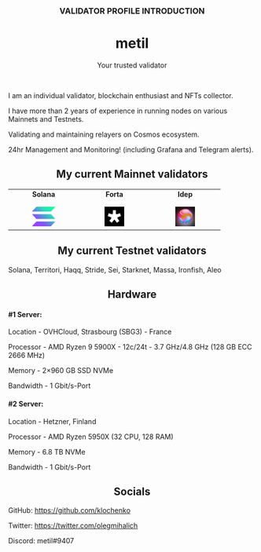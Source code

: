 <h3 align="center">VALIDATOR PROFILE INTRODUCTION</h3>

<h1 align="center">metil</h1>
<p align="center">Your trusted validator</p>

<br>

I am an individual validator, blockchain enthusiast and NFTs collector.

I have more than 2 years of experience in running nodes on various Mainnets and Testnets.

Validating and maintaining relayers on Cosmos ecosystem.

24hr Management and Monitoring! (including Grafana and Telegram alerts).

<h2 align="center">My current Mainnet validators</h2>

<table width="350px" align="center">
    <tbody>
        <tr valign="top">
            <td width="130px" align="center">
            <span><strong>Solana</strong></span><br><br />
            <a href="https://app.forta.network/scan-node/0x211bf823b9aa19255aeec0452910775bc84696e1" target="_blank" rel="noopener noreferrer">
            <img height="40px" src="https://github.com/klochenko/klochenko/blob/main/logo/solanaLogoMark.png">
            </td>
            <td width="130px" align="center">
            <span><strong>Forta</strong></span><br><br />
            <a href="https://app.forta.network/scan-node/0x211bf823b9aa19255aeec0452910775bc84696e1" target="_blank" rel="noopener noreferrer">
            <img height="40px" src="https://github.com/klochenko/klochenko/blob/main/logo/forta.jpg">
            </td>
            <td width="130px" align="center">
            <span><strong>Idep</strong></span><br><br />
            <a href="https://atomscan.com/idep/validators/idepvaloper1qnshchnpvtcx9uu3fytce25lk7qyxqklgym5sv" target="_blank" rel="noopener noreferrer">
            <img height="40px" src="https://github.com/klochenko/klochenko/blob/main/logo/Idep.jpg">
            </td>
        </tr>
    </tbody>
</table>

<h2 align="center">My current Testnet validators</h2>

Solana, Territori, Haqq, Stride, Sei, Starknet, Massa, Ironfish, Aleo


<h2 align="center">Hardware</h2>

#### #1 Server:
Location - OVHCloud, Strasbourg (SBG3) - France

Processor - AMD Ryzen 9 5900X - 12c/24t - 3.7 GHz/4.8 GHz (128 GB ECC 2666 MHz)

Memory - 2×960 GB SSD NVMe

Bandwidth - 1 Gbit/s-Port

#### #2 Server:
Location - Hetzner, Finland

Processor - AMD Ryzen 5950X (32 CPU, 128 RAM)

Memory - 6.8 TB NVMe

Bandwidth - 1 Gbit/s-Port

<h2 align="center">Socials</h2>

GitHub: https://github.com/klochenko

Twitter: https://twitter.com/olegmihalich

Discord: metil#9407
